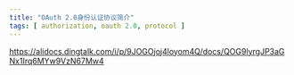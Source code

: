 ```yaml
---
title: "OAuth 2.0身份认证协议简介"
tags: [ authorization, oauth 2.0, protocol ]
---
```


https://alidocs.dingtalk.com/i/p/9JOGOjoj4loyom4Q/docs/QOG9lyrgJP3aGNx1Irq6MYw9VzN67Mw4
